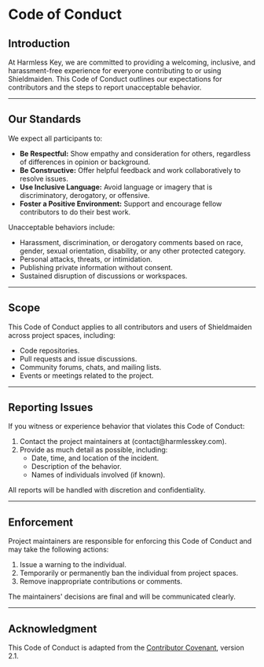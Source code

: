 # Code of Conduct

## Introduction

At Harmless Key, we are committed to providing a welcoming, inclusive, and harassment-free experience for everyone contributing to or using Shieldmaiden. This Code of Conduct outlines our expectations for contributors and the steps to report unacceptable behavior.

---

## Our Standards

We expect all participants to:

- **Be Respectful:** Show empathy and consideration for others, regardless of differences in opinion or background.
- **Be Constructive:** Offer helpful feedback and work collaboratively to resolve issues.
- **Use Inclusive Language:** Avoid language or imagery that is discriminatory, derogatory, or offensive.
- **Foster a Positive Environment:** Support and encourage fellow contributors to do their best work.

Unacceptable behaviors include:

- Harassment, discrimination, or derogatory comments based on race, gender, sexual orientation, disability, or any other protected category.
- Personal attacks, threats, or intimidation.
- Publishing private information without consent.
- Sustained disruption of discussions or workspaces.

---

## Scope

This Code of Conduct applies to all contributors and users of Shieldmaiden across project spaces, including:

- Code repositories.
- Pull requests and issue discussions.
- Community forums, chats, and mailing lists.
- Events or meetings related to the project.

---

## Reporting Issues

If you witness or experience behavior that violates this Code of Conduct:

1. Contact the project maintainers at (contact\@harmlesskey.com).
2. Provide as much detail as possible, including:
   - Date, time, and location of the incident.
   - Description of the behavior.
   - Names of individuals involved (if known).

All reports will be handled with discretion and confidentiality.

---

## Enforcement

Project maintainers are responsible for enforcing this Code of Conduct and may take the following actions:

1. Issue a warning to the individual.
2. Temporarily or permanently ban the individual from project spaces.
3. Remove inappropriate contributions or comments.

The maintainers' decisions are final and will be communicated clearly.

---

## Acknowledgment

This Code of Conduct is adapted from the [Contributor Covenant](https://www.contributor-covenant.org/), version 2.1.
